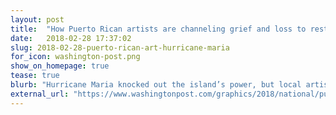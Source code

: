 ```yaml
---
layout: post
title:  "How Puerto Rican artists are channeling grief and loss to restore joy around San Juan"
date:   2018-02-28 17:37:02
slug: 2018-02-28-puerto-rican-art-hurricane-maria
for_icon: washington-post.png
show_on_homepage: true
tease: true
blurb: "Hurricane Maria knocked out the island’s power, but local artists created new light."
external_url: "https://www.washingtonpost.com/graphics/2018/national/puerto-rican-art-hurricane-maria/"
---
```


